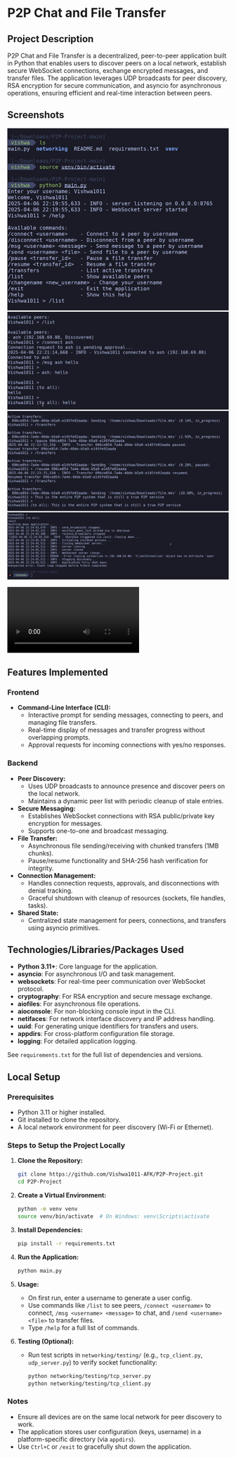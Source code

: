# P2P Chat and File Transfer

## Project Description
P2P Chat and File Transfer is a decentralized, peer-to-peer application built in Python that enables users to discover peers on a local network, establish secure WebSocket connections, exchange encrypted messages, and transfer files. The application leverages UDP broadcasts for peer discovery, RSA encryption for secure communication, and asyncio for asynchronous operations, ensuring efficient and real-time interaction between peers.

## Screenshots
![Activation of venv and /help command](./assets/1.png)
![Connection and messaging](./assets/2.png)
![Active Transfers and Play/Pause](./assets/3.png)
![Application Shutdown](./assets/4.png)

![Demo Video](./assets/demo_video/P2P_App.mkv)
## Features Implemented

### Frontend
- **Command-Line Interface (CLI):** 
  - Interactive prompt for sending messages, connecting to peers, and managing file transfers.
  - Real-time display of messages and transfer progress without overlapping prompts.
  - Approval requests for incoming connections with yes/no responses.

### Backend
- **Peer Discovery:** 
  - Uses UDP broadcasts to announce presence and discover peers on the local network.
  - Maintains a dynamic peer list with periodic cleanup of stale entries.
- **Secure Messaging:** 
  - Establishes WebSocket connections with RSA public/private key encryption for messages.
  - Supports one-to-one and broadcast messaging.
- **File Transfer:** 
  - Asynchronous file sending/receiving with chunked transfers (1MB chunks).
  - Pause/resume functionality and SHA-256 hash verification for integrity.
- **Connection Management:** 
  - Handles connection requests, approvals, and disconnections with denial tracking.
  - Graceful shutdown with cleanup of resources (sockets, file handles, tasks).
- **Shared State:** 
  - Centralized state management for peers, connections, and transfers using asyncio primitives.

## Technologies/Libraries/Packages Used
- **Python 3.11+**: Core language for the application.
- **asyncio**: For asynchronous I/O and task management.
- **websockets**: For real-time peer communication over WebSocket protocol.
- **cryptography**: For RSA encryption and secure message exchange.
- **aiofiles**: For asynchronous file operations.
- **aioconsole**: For non-blocking console input in the CLI.
- **netifaces**: For network interface discovery and IP address handling.
- **uuid**: For generating unique identifiers for transfers and users.
- **appdirs**: For cross-platform configuration file storage.
- **logging**: For detailed application logging.

See `requirements.txt` for the full list of dependencies and versions.

## Local Setup

### Prerequisites
- Python 3.11 or higher installed.
- Git installed to clone the repository.
- A local network environment for peer discovery (Wi-Fi or Ethernet).

### Steps to Setup the Project Locally
1. **Clone the Repository:**
   ```bash
   git clone https://github.com/Vishwa1011-AFK/P2P-Project.git
   cd P2P-Project
   ```

2. **Create a Virtual Environment:**
   ```bash
   python -m venv venv
   source venv/bin/activate  # On Windows: venv\Scripts\activate
   ```

3. **Install Dependencies:**
   ```bash
   pip install -r requirements.txt
   ```

4. **Run the Application:**
   ```bash
   python main.py
   ```

5. **Usage:**
   - On first run, enter a username to generate a user config.
   - Use commands like `/list` to see peers, `/connect <username>` to connect, `/msg <username> <message>` to chat, and `/send <username> <file>` to transfer files.
   - Type `/help` for a full list of commands.

6. **Testing (Optional):**
   - Run test scripts in `networking/testing/` (e.g., `tcp_client.py`, `udp_server.py`) to verify socket functionality:
     ```bash
     python networking/testing/tcp_server.py
     python networking/testing/tcp_client.py
     ```

### Notes
- Ensure all devices are on the same local network for peer discovery to work.
- The application stores user configuration (keys, username) in a platform-specific directory (via `appdirs`).
- Use `Ctrl+C` or `/exit` to gracefully shut down the application.
